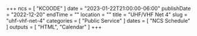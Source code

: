 +++
ncs = [ "KC0ODE" ]
date = "2023-01-22T21:00:00-06:00"
publishDate = "2022-12-20"
endTime = ""
location = ""
title = "UHF/VHF Net 4"
slug = "uhf-vhf-net-4"
categories = [ "Public Service" ]
dates = [ "NCS Schedule" ]
outputs = [ "HTML", "Calendar" ]
+++
